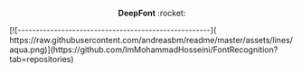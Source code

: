 <p align="center">
  <strong>DeepFont</strong> :rocket:
</p> 
[![-----------------------------------------------------]( 
https://raw.githubusercontent.com/andreasbm/readme/master/assets/lines/aqua.png)](https://github.com/ImMohammadHosseini/FontRecognition?tab=repositories)


